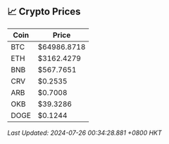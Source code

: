 ## 📈 Crypto Prices

| Coin | Price |
| ---- | ----- |
| BTC | $64986.8718 |
| ETH | $3162.4279 |
| BNB | $567.7651 |
| CRV | $0.2535 |
| ARB | $0.7008 |
| OKB | $39.3286 |
| DOGE | $0.1244 |

_Last Updated: 2024-07-26 00:34:28.881 +0800 HKT_